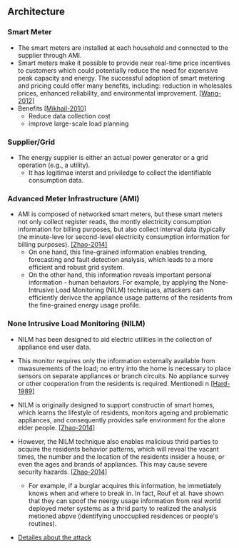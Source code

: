 ## Architecture

### Smart Meter
- The smart meters are installed at each household and connected to the supplier through AMI.
- Smart meters make it possible to provide near real-time price incentives to customers which could potentially reduce the need for expensive peak capacity and energy. The successful adoption of smart metering and pricing could offer many benefits, including: reduction in wholesales prices, enhanced reliability, and environmental improvement. [[Wang-2012]](http://ieeexplore.ieee.org/stamp/stamp.jsp?arnumber=6203629)
- Benefits [[Mikhail-2010]](http://ieeexplore.ieee.org/xpls/abs_all.jsp?arnumber=5403146)
  - Reduce data collection cost
  - improve large-scale load planning

### Supplier/Grid
- The energy supplier is either an actual power generator or a grid operation (e.g., a utility).
  - It has legitimae interst and priviledge to collect the identifiable consumption data. 

### Advanced Meter Infrastructure (AMI)
- AMI is composed of networked smart meters, but these smart meters not only collect register reads, the montly electricity consumption information for billing purposes, but also collect interval data (typically the minute-leve lor second-level electricity consumption information for billing purposes). [[Zhao-2014]](http://ieeexplore.ieee.org/stamp/stamp.jsp?arnumber=6847974)
  - On one hand, this fine-grained information enables trending, forecasting and fault detection analysis, which leads to a more efficient and robust grid system.
  - On the other hand, this information reveals important personal information - human behaviors. For example, by applying the None-Intrusive Load Monitoring (NILM) techniques, attackers can efficiently derivce the appliance usage patterns of the residents from the fine-grained energy usage profile. 

### None Intrusive Load Monitoring (NILM)
- NILM has been designed to aid electric utilities in the collection of appliance end user data. 
- This monitor requires only the information externally available from mwasurements of the load; no entry into the home is necessary to place sensors on separate appliances or branch circuits. No appliance survey or other cooperation from the residents is required. Mentionedi n [[Hard-1989]](http://ieeexplore.ieee.org/stamp/stamp.jsp?arnumber=31557)

- NILM is originally designed to support constructin of smart homes, which learns the lifestyle of residents, monitors ageing and problematic appliances, and consequently provides safe environment for the alone elder people. [[Zhao-2014]](http://ieeexplore.ieee.org/stamp/stamp.jsp?arnumber=6847974)
- However, the NILM technique also enables malicious thrid parties to acquire the residents behavior patterns, which will reveal the vacant times, the number and the location of the residents insider a house, or even the ages and brands of appliances. This may cause severe security hazards. [[Zhao-2014]](http://ieeexplore.ieee.org/stamp/stamp.jsp?arnumber=6847974)
  - For example, if a burglar acquires this information, he immetiately knows when and where to break in. In fact, Rouf et al. have shown that they can spoof the neergy usage information from real world deployed meter systems as a thrid party to realized the analysis metioned abpve (identifying unoccuplied residences or people's routines).
- [Detailes about the attack](../topics/file/nilm.md)
